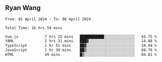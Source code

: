 ## Ryan Wang

<!--START_SECTION:waka-->

```txt
From: 01 April 2024 - To: 08 April 2024

Total Time: 16 hrs 59 mins

Vue.js            7 hrs 25 mins   ███████████░░░░░░░░░░░░░░   43.75 %
YAML              2 hrs 31 mins   ███▓░░░░░░░░░░░░░░░░░░░░░   14.88 %
TypeScript        1 hr 51 mins    ██▓░░░░░░░░░░░░░░░░░░░░░░   10.94 %
JavaScript        1 hr 39 mins    ██▒░░░░░░░░░░░░░░░░░░░░░░   09.78 %
HTML              49 mins         █▒░░░░░░░░░░░░░░░░░░░░░░░   04.81 %
```

<!--END_SECTION:waka-->
